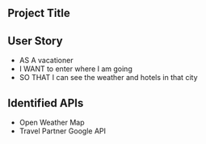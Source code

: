 <!-- Project Title and Description -->
## Project Title

<!-- User Story -->
## User Story
- AS A vacationer
- I WANT to enter where I am going
- SO THAT I can see the weather and hotels in that city

<!-- Identified APIs -->
## Identified APIs
* Open Weather Map
* Travel Partner Google API

<!-- Issues and Assignments -->
